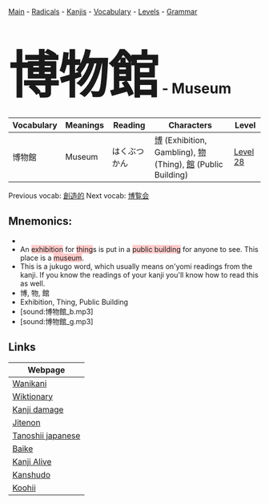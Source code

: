 <style> bigfont {font-size: 100px}</style>
[Main](../README.md) -
[Radicals](../radicals.md) -
[Kanjis](../kanjis.md) -
[Vocabulary](../vocabulary.md) -
[Levels](../levels.md) -
[Grammar](../grammar.md)
# <bigfont> 博物館</bigfont> - Museum 

| Vocabulary | Meanings | Reading | Characters | Level |
| --- | --- | --- | --- | --- |
| 博物館 | Museum | はくぶつかん |  [博](../kanjis/博.md) (Exhibition, Gambling), [物](../kanjis/物.md) (Thing), [館](../kanjis/館.md) (Public Building) | [Level 28](../levels/wk_level28.md) |

Previous vocab: [創造的](創造的.md) Next vocab: [博覧会](博覧会.md) 

## Mnemonics:

* 
* An <span style="background-color:#ffcccb"> exhibition</span> for <span style="background-color:#ffcccb"> thing</span>s is put in a <span style="background-color:#ffcccb"> public building</span> for anyone to see. This place is a <span style="background-color:#ffcccb"> museum</span>.
* This is a jukugo word, which usually means on'yomi readings from the kanji. If you know the readings of your kanji you'll know how to read this as well.
* 博, 物, 館
* Exhibition, Thing, Public Building
* [sound:博物館_b.mp3]
* [sound:博物館_g.mp3]


## Links 

| Webpage |
| --- |
| [Wanikani          ](https://www.wanikani.com/kanji/博物館) |
| [Wiktionary        ](https://en.wiktionary.org/wiki/博物館) |
| [Kanji damage      ](http://www.kanjidamage.com/kanji/search?utf8=✓&q=博物館) |
| [Jitenon           ](https://jitenon.com/kanji/博物館) |
| [Tanoshii japanese ](https://www.tanoshiijapanese.com/dictionary/kanji.cfm?k=博物館) |
| [Baike             ](https://baike.baidu.com/item/博物館) |
| [Kanji Alive       ](https://app.kanjialive.com/博物館) |
| [Kanshudo          ](https://www.kanshudo.com/searchmn?q=博物館) |
| [Koohii            ](https://kanji.koohii.com/study/kanji/博物館) |
